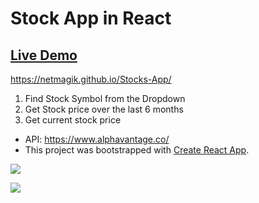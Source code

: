 # Stock App in React

## [Live Demo](https://netmagik.github.io/Stocks-App/)
https://netmagik.github.io/Stocks-App/

1. Find Stock Symbol from the Dropdown
2. Get Stock price over the last 6 months
3. Get current stock price 

- API: https://www.alphavantage.co/
- This project was bootstrapped with [Create React App](https://github.com/facebook/create-react-app).

<a href="https://netmagik.github.io/Stocks-App/"><img src="https://user-images.githubusercontent.com/3833560/140560558-7414f095-3f15-45f9-8327-258ef3f0ad41.png"></a>

<a href="https://netmagik.github.io/Stocks-App/"><img src="https://user-images.githubusercontent.com/3833560/140560295-a7fc0a15-8053-4d9f-b8c8-6a5b3addecdf.png"></a>
